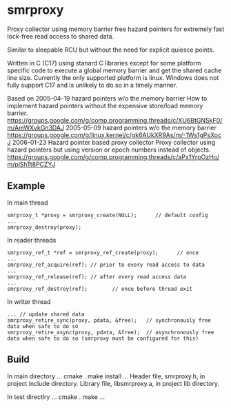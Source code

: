 # smrproxy
Proxy collector using memory barrier free hazard pointers for extremely fast lock-free read access to shared data.

Similar to sleepable RCU but without the need for explicit quiesce points.

Written in C (C17) using stanard C libraries except for some platform specific code to execute a global memory barrier and get the shared cache line size.  Currently the only supported platform is linux.   Windows does not fully support C17 and is unlikely to do so in a timely manner.

Based on
2005-04-19 hazard pointers w/o the memory barrier
How to implement hazard pointers without the expensive store/load memory barrier.
https://groups.google.com/g/comp.programming.threads/c/XU6BtGNSkF0/m/AmWXvkGn3DAJ
2005-05-09 hazard pointers w/o the memory barrier
https://groups.google.com/g/linux.kernel/c/gk6AUkXR9As/m/-1Ws1gPsXocJ
2006-01-23 Hazard pointer based proxy collector
Proxy collector using hazard pointers but using version or epoch numbers instead of objects.
https://groups.google.com/g/comp.programming.threads/c/aPx1YrpOzHo/m/plShTt8PCZYJ

## Example
In main thread

```
smrproxy_t *proxy = smrproxy_create(NULL);      // default config
...
smrproxy_destroy(proxy);
```

In reader threads
```
smrproxy_ref_t *ref = smrproxy_ref_create(proxy);      // once
...
smrproxy_ref_acquire(ref); // prior to every read access to data
...
smrproxy_ref_release(ref); // after every read access data
...
smrproxy_ref_destroy(ref);        // once before thread exit
```

In writer thread
```
... // update shared data
smrproxy_retire_sync(proxy, pdata, &free);   // synchronously free data when safe to do so
smrproxy_retire_async(proxy, pdata, &free);  // asynchronously free data when safe to do so (smrproxy must be configured for this)
```

## Build
In main directory
...
cmake .
make install
...
Header file, smrproxy.h, in project include directory.
Library file, libsmrproxy.a, in project lib directory.

In test directlry
...
cmake .
make
...
